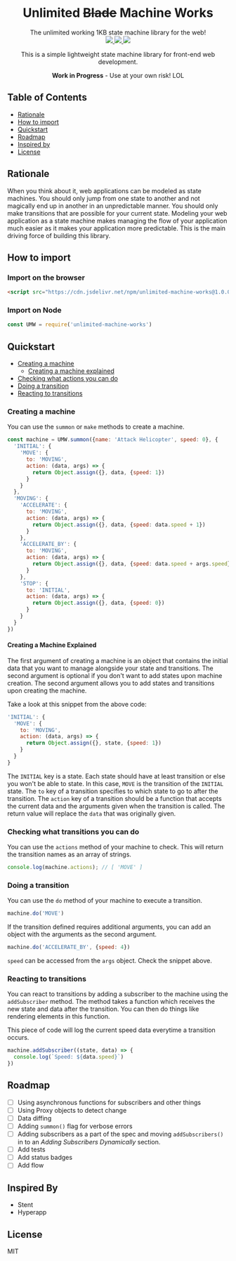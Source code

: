 <div align="center">
  <h1>Unlimited <strike>Blade</strike> Machine Works</h1>
  The unlimited working 1KB state machine library for the web!
</div>

<div align="center">
  <a href="http://forthebadge.com">
    <img src="http://forthebadge.com/images/badges/fuck-it-ship-it.svg" />
  </a>
  <a href="http://forthebadge.com">
    <img src="http://forthebadge.com/images/badges/built-with-love.svg" />
  </a>
  <a href="http://forthebadge.com">
    <img src="http://forthebadge.com/images/badges/uses-js.svg" />
  </a>
</div>

<div align="center">
  <p>This is a simple lightweight state machine library for front-end web development.</p>
  <p><strong>Work in Progress</strong> - Use at your own risk! LOL</p>
</div>

## Table of Contents
- [Rationale](#rationale)
- [How to import](#how-to-import)
- [Quickstart](#quickstart)
- [Roadmap](#roadmap)
- [Inspired by](#inspired-by)
- [License](#license)

## Rationale
When you think about it, web applications can be modeled as state machines. You should only jump from one state to another and not magically end up in another in an unpredictable manner. You should only make transitions that are possible for your current state. Modeling your web application as a state machine makes managing the flow of your application much easier as it makes your application more predictable. This is the main driving force of building this library.

## How to import
### Import on the browser
```html
<script src="https://cdn.jsdelivr.net/npm/unlimited-machine-works@1.0.0/umw.min.js" async></script>
```
### Import on Node
```js
const UMW = require('unlimited-machine-works')
```

## Quickstart
- [Creating a machine](#creating-a-machine)
  - [Creating a machine explained](#creating-a-machine-explained)
- [Checking what actions you can do](#checking-what-actions-you-can-do)
- [Doing a transition](#doing-a-transition)
- [Reacting to transitions](#reacting-to-transitions)

### Creating a machine
You can use the `summon` or `make` methods to create a machine.
```js
const machine = UMW.summon({name: 'Attack Helicopter', speed: 0}, {
  'INITIAL': {
    'MOVE': {
      to: 'MOVING',
      action: (data, args) => {
        return Object.assign({}, data, {speed: 1})
      }
    }
  },
  'MOVING': {
    'ACCELERATE': {
      to: 'MOVING',
      action: (data, args) => {
        return Object.assign({}, data, {speed: data.speed + 1})
      }
    },
    'ACCELERATE_BY': {
      to: 'MOVING',
      action: (data, args) => {
        return Object.assign({}, data, {speed: data.speed + args.speed})
      }
    },
    'STOP': {
      to: 'INITIAL',
      action: (data, args) => {
        return Object.assign({}, data, {speed: 0})
      }
    }
  }
})
```
#### Creating a Machine Explained
The first argument of creating a machine is an object that contains the initial data that you want to manage alongside your state and transitions. The second argument is optional if you don't want to add states upon machine creation. The second argument allows you to add states and transitions upon creating the machine.

Take a look at this snippet from the above code:
```js
'INITIAL': {
  'MOVE': {
    to: 'MOVING',
    action: (data, args) => {
      return Object.assign({}, state, {speed: 1})
    }
  }
}
```
The `INITIAL` key is a state. Each state should have at least transition or else you won't be able to state. In this case, `MOVE` is the transition of the `INITIAL` state. The `to` key of a transition specifies to which state to go to after the transition. The `action` key of a transition should be a function that accepts the current data and the arguments given when the transition is called. The return value will replace the `data` that was originally given.

### Checking what transitions you can do
You can use the `actions` method of your machine to check. This will return the transition names as an array of strings.
```js
console.log(machine.actions); // [ 'MOVE' ]
```

### Doing a transition
You can use the `do` method of your machine to execute a transition.
```js
machine.do('MOVE')
```
If the transition defined requires additional arguments, you can add an object with the arguments as the second argument.
```js
machine.do('ACCELERATE_BY', {speed: 4})
```
`speed` can be accessed from the `args` object. Check the snippet above.

### Reacting to transitions
You can react to transitions by adding a subscriber to the machine using the `addSubscriber` method. The method takes a function which receives the new state and data after the transition. You can then do things like rendering elements in this function.

This piece of code will log the current speed data everytime a transition occurs.
```js
machine.addSubscriber((state, data) => {
  console.log(`Speed: ${data.speed}`)
})
```

## Roadmap
- [ ] Using asynchronous functions for subscribers and other things
- [ ] Using Proxy objects to detect change
- [ ] Data diffing
- [ ] Adding `summon()` flag for verbose errors
- [ ] Adding subscribers as a part of the spec and moving `addSubscribers()` in to an *Adding Subscribers Dynamically* section.
- [ ] Add tests
- [ ] Add status badges
- [ ] Add flow

## Inspired By
- Stent
- Hyperapp

## License
MIT